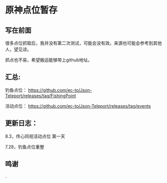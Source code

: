 # 原神点位暂存

## 写在前面
很多点位抓取后，我并没有第二次测试，可能会没有效。来源也可能会参考到其他人，望见谅。

抓点也不易，希望搬运能够带上github地址。

## 汇总:
钓鱼点位：
https://github.com/ec-to/Json-Teleport/releases/tag/FishingPoint

活动点位：
https://github.com/ec-to/Json-Teleport/releases/tag/events

## 更新日志：

8.3，传心同视活动点位 第一天

7.28，钓鱼点位重整

## 鸣谢
.
